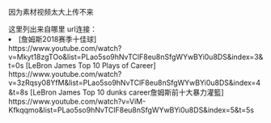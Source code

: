 <p>因为素材视频太大上传不来</p>  
这里列出来自哪里  
url连接：  
<li>
[詹姆斯2018赛季十佳球]</li>  
https://www.youtube.com/watch?v=Mkyt18zgTOo&list=PLao5so9hNvTClF8eu8nSfgWYwBYi0u8DS&index=3&t=0s  
[LeBron James Top 10 Plays of Career]  
https://www.youtube.com/watch?v=3zRqsy08YfM&list=PLao5so9hNvTClF8eu8nSfgWYwBYi0u8DS&index=4&t=8s  
[LeBron James Top 10 dunks career詹姆斯前十大暴力灌籃]  
https://www.youtube.com/watch?v=ViM-Kfkqqmo&list=PLao5so9hNvTClF8eu8nSfgWYwBYi0u8DS&index=5&t=5s  

